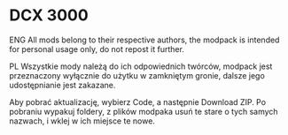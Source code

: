 # DCX 3000
ENG
All mods belong to their respective authors, the modpack is intended for personal usage only, do not repost it further.

PL
Wszystkie mody należą do ich odpowiednich twórców, modpack jest przeznaczony wyłącznie do użytku w zamkniętym gronie, dalsze jego udostępnianie jest zakazane.

Aby pobrać aktualizację, wybierz Code, a następnie Download ZIP. Po pobraniu wypakuj foldery, z plików modpaka usuń te stare o tych samych nazwach, i wklej w ich miejsce te nowe.
